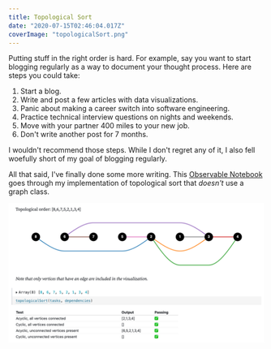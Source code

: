 ```yaml
---
title: Topological Sort
date: "2020-07-15T02:46:04.017Z"
coverImage: "topologicalSort.png"
---
```

Putting stuff in the right order is hard. For example, say you want to start blogging regularly as a way to document your thought process. Here are steps you could take:

1. Start a blog.
2. Write and post a few articles with data visualizations.
3. Panic about making a career switch into software engineering.
4. Practice technical interview questions on nights and weekends.
5. Move with your partner 400 miles to your new job.
6. Don't write another post for 7 months.

I wouldn't recommend those steps. While I don't regret any of it, I also fell woefully short of my goal of blogging regularly.

All that said, I've finally done some more writing. This [Observable Notebook](https://observablehq.com/@khxu/topological-sort) goes through my implementation of topological sort that *doesn't* use a graph class.

![Topological ordering of nodes](./topologicalSort.png)